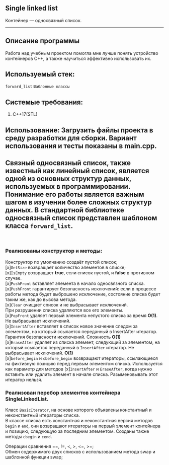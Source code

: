 ## Single linked list<br>
Контейнер — односвязный список.
___
## Описание программы<br>
Работа над учебным проектом помогла мне лучше понять устройство контейнеров C++, а также научиться эффективно использовать их.

## Используемый стек:
  `forward_list` `Шаблонные классы` 
  
## Системые требования:
  1. C++17(STL)

## Использование: Загрузить файлы проекта в среду разработки для сборки. Вариант использования и тесты показаны в main.cpp.<br>

## Связный односвязный список, также известный как линейный список, является одной из основных структур данных, используемых в программировании. Понимание его работы является важным шагом в изучении более сложных структур данных. В стандартной библиотеке односвязный список представлен шаблоном класса `forward_list`.
<br>

### Реализованы конструктор и методы:
 Конструктор по умолчанию создаёт пустой список;<br>
 [x]`GetSize` возвращает количество элементов в списке;<br>
 [x]`IsEmpty` возвращает **true**, если список пустой, и **false** в противном случае.<br>
 [x]`PushFront` вставляет элемента в начало односвязного списка.<br>
 [x]`PushFront` гарантирует безопасность исключений: если в процессе работы метода будет выброшено исключение, состояние списка будет таким же, как до вызова метода.<br>
 [x]`Clear` очищает список и не выбрасывает исключений. <br>
 При разрушении списка удаляются все его элементы.<br>
 [x]`PopFront` удаляет первый элемента непустого списка за время **O(1)**. Не выбрасывает исключений.<br>
 [x]`InsertAfter` вставляет в список новое значение следом за элементом, на который ссылается переданный в InsertAfter итератор. Гарантия безопасности исключений. Сложность **O(1)**<br>
[x]`EraseAfter` удаляет из списка элемент, следующий за элементом, на который ссылается переданный в `InsertAfter` итератор. Не выбрасывает исключений. **O(1)**<br>
[x]`before_begin` и `cbefore_begin` возвращают итераторы, ссылающиеся на фиктивную позицию перед первым элементом списка. Используется как параметр для методов [x]`InsertAfter` и `EraseAfter`, когда нужно вставить или удалить элемент в начале списка. Разыменовывать этот итератор нельзя.<br>

### Реализован перебор элементов контейнера SingleLinkedList.
Класс `BasicIterator`, на основе которого объявлены константный и неконстантный итераторы списка.<br>
В классе списка есть константная и неконстантная версия методов `begin` и `end`, они возвращают итераторы на первый элемент контейнера и позицию, следующую за последним элементом. Созданы также методы `cbegin` и `cend`.<br>

 Операции сравнения ==, !=, <, >, <=, >=;<br>
 Обмен содержимого двух списков с использованием метода swap и шаблонной функции swap;<br>
